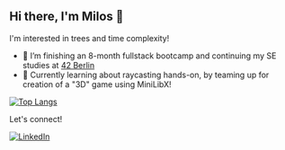 ## Hi there, I'm Milos 👋

I'm interested in trees and time complexity!

- 🌱 I’m finishing an 8-month fullstack bootcamp and continuing my SE studies at [42 Berlin](https://42berlin.de/de/)
- 🔭 Currently learning about raycasting hands-on, by teaming up for creation of a "3D" game using MiniLibX!

[![Top Langs](https://github-readme-stats.vercel.app/api/top-langs/?username=MilosTadic01&layout=compact)](https://github.com/anuraghazra/github-readme-stats)

Let's connect!

[![LinkedIn](https://img.shields.io/badge/linkedin-%230077B5.svg?style=for-the-badge&logo=linkedin&logoColor=white)](https://www.linkedin.com/in/milo%C5%A1-tadi%C4%87-622750289/)

<!--
**MilosTadic01/MilosTadic01** is a ✨ _special_ ✨ repository because its `README.md` (this file) appears on your GitHub profile.

Here are some ideas to get you started:

- 🔭 I’m currently working on ...
- 🌱 I’m currently learning ...
- 👯 I’m looking to collaborate on ...
- 🤔 I’m looking for help with ...
- 💬 Ask me about ...
- 📫 How to reach me: ...
- 😄 Pronouns: ...
- ⚡ Fun fact: ...
-->
